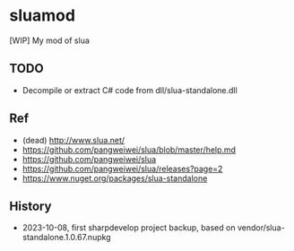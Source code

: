 # sluamod
[WIP] My mod of slua

## TODO
* Decompile or extract C# code from dll/slua-standalone.dll

## Ref  
* (dead) http://www.slua.net/  
* https://github.com/pangweiwei/slua/blob/master/help.md  
* https://github.com/pangweiwei/slua
* https://github.com/pangweiwei/slua/releases?page=2
* https://www.nuget.org/packages/slua-standalone

## History  
* 2023-10-08, first sharpdevelop project backup, based on vendor/slua-standalone.1.0.67.nupkg  
